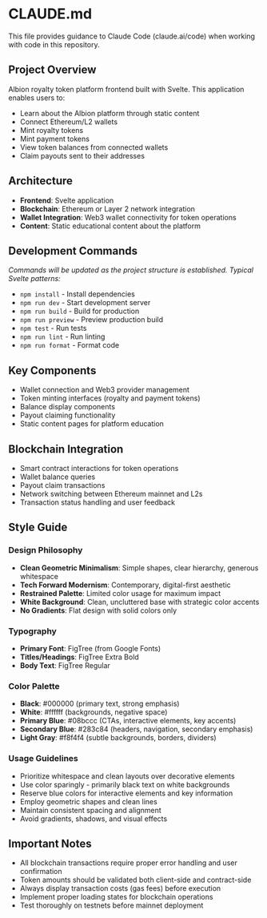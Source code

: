 # CLAUDE.md

This file provides guidance to Claude Code (claude.ai/code) when working with code in this repository.

## Project Overview

Albion royalty token platform frontend built with Svelte. This application enables users to:
- Learn about the Albion platform through static content
- Connect Ethereum/L2 wallets
- Mint royalty tokens
- Mint payment tokens
- View token balances from connected wallets
- Claim payouts sent to their addresses

## Architecture

- **Frontend**: Svelte application
- **Blockchain**: Ethereum or Layer 2 network integration
- **Wallet Integration**: Web3 wallet connectivity for token operations
- **Content**: Static educational content about the platform

## Development Commands

*Commands will be updated as the project structure is established. Typical Svelte patterns:*
- `npm install` - Install dependencies
- `npm run dev` - Start development server
- `npm run build` - Build for production
- `npm run preview` - Preview production build
- `npm test` - Run tests
- `npm run lint` - Run linting
- `npm run format` - Format code

## Key Components

- Wallet connection and Web3 provider management
- Token minting interfaces (royalty and payment tokens)
- Balance display components
- Payout claiming functionality
- Static content pages for platform education

## Blockchain Integration

- Smart contract interactions for token operations
- Wallet balance queries
- Payout claim transactions
- Network switching between Ethereum mainnet and L2s
- Transaction status handling and user feedback

## Style Guide

### Design Philosophy
- **Clean Geometric Minimalism**: Simple shapes, clear hierarchy, generous whitespace
- **Tech Forward Modernism**: Contemporary, digital-first aesthetic
- **Restrained Palette**: Limited color usage for maximum impact
- **White Background**: Clean, uncluttered base with strategic color accents
- **No Gradients**: Flat design with solid colors only

### Typography
- **Primary Font**: FigTree (from Google Fonts)
- **Titles/Headings**: FigTree Extra Bold
- **Body Text**: FigTree Regular

### Color Palette
- **Black**: #000000 (primary text, strong emphasis)
- **White**: #ffffff (backgrounds, negative space)
- **Primary Blue**: #08bccc (CTAs, interactive elements, key accents)
- **Secondary Blue**: #283c84 (headers, navigation, secondary emphasis)
- **Light Gray**: #f8f4f4 (subtle backgrounds, borders, dividers)

### Usage Guidelines
- Prioritize whitespace and clean layouts over decorative elements
- Use color sparingly - primarily black text on white backgrounds
- Reserve blue colors for interactive elements and key information
- Employ geometric shapes and clean lines
- Maintain consistent spacing and alignment
- Avoid gradients, shadows, and visual effects

## Important Notes

- All blockchain transactions require proper error handling and user confirmation
- Token amounts should be validated both client-side and contract-side
- Always display transaction costs (gas fees) before execution
- Implement proper loading states for blockchain operations
- Test thoroughly on testnets before mainnet deployment